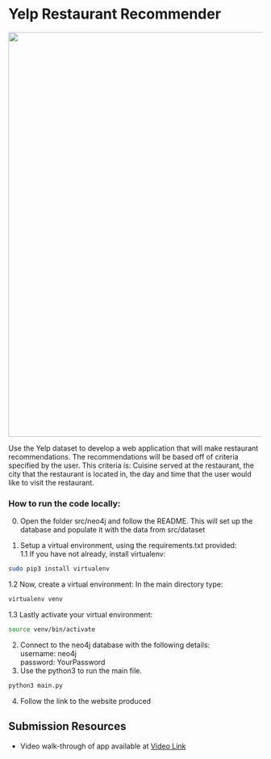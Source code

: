 # Yelp Restaurant Recommender 


<img src="https://imgur.com/GZ46zUM.png" width="800">


Use the Yelp dataset to develop a web application that will make restaurant
recommendations. The recommendations will be based off of criteria specified
by the user. This criteria is: Cuisine served at the restaurant, the city that
the restaurant is located in, the day and time that the user would like to
visit the restaurant.


### How to run the code locally:
0. Open the folder src/neo4j and follow the README. This will set up the database and populate it with the data from src/dataset 

1. Setup a virtual environment, using the requirements.txt provided:\
1.1 If you have not already, install virtualenv:
```bash
sudo pip3 install virtualenv
``` 

1.2 Now, create a virtual environment: In the main directory type:
```bash
virtualenv venv
``` 

1.3 Lastly activate your virtual environment:
```bash
source venv/bin/activate
``` 

2. Connect to the neo4j database with the following details:\
username: neo4j\
password: YourPassword
3. Use the python3 to run the main file.

```bash
python3 main.py
``` 
4. Follow the link to the website produced

## Submission Resources
- Video walk-through of app available at [Video Link](https://youtu.be/3QvssOyfHdM)






